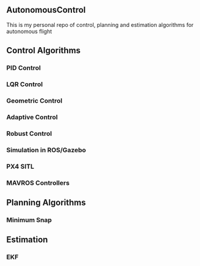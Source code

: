 ## AutonomousControl

This is my personal repo of control, planning and estimation algorithms for autonomous flight 
## Control Algorithms

### PID Control 
### LQR Control 
### Geometric Control 
### Adaptive Control 
### Robust Control 
### Simulation in ROS/Gazebo 
### PX4 SITL 
### MAVROS Controllers

## Planning Algorithms 

### Minimum Snap 

## Estimation 

### EKF 

